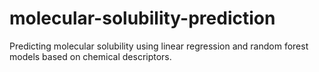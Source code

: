 # molecular-solubility-prediction
Predicting molecular solubility using linear regression and random forest models based on chemical descriptors.
